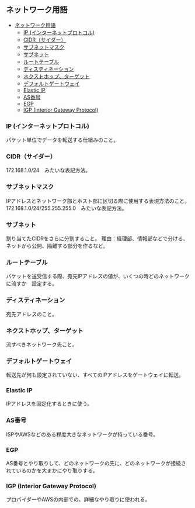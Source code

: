## ネットワーク用語

- [ネットワーク用語](#ネットワーク用語)
  - [IP (インターネットプロトコル)](#ip-インターネットプロトコル)
  - [CIDR（サイダー）](#cidrサイダー)
  - [サブネットマスク](#サブネットマスク)
  - [サブネット](#サブネット)
  - [ルートテーブル](#ルートテーブル)
  - [ディスティネーション](#ディスティネーション)
  - [ネクストホップ、ターゲット](#ネクストホップターゲット)
  - [デフォルトゲートウェイ](#デフォルトゲートウェイ)
  - [Elastic IP](#elastic-ip)
  - [AS番号](#as番号)
  - [EGP](#egp)
  - [IGP (Interior Gateway Protocol)](#igp-interior-gateway-protocol)

### IP (インターネットプロトコル)
パケット単位でデータを転送する仕組みのこと。

### CIDR（サイダー）
172.168.1.0/24　みたいな表記方法。

### サブネットマスク
IPアドレスとネットワーク部とホスト部に区切る際に使用する表現方法のこと。
172.168.1.0/24/255.255.255.0　みたいな表記方法。

### サブネット
割り当てたCIDRをさらに分割すること。
理由：経理部、情報部などで分ける、ネットから公開、隔離する部分を作るなど。

### ルートテーブル
パケットを送受信する際、宛先IPアドレスの値が、いくつの時どのネットワークに流すか　設定する。

### ディスティネーション
宛先アドレスのこと。

### ネクストホップ、ターゲット
流すべきネットワーク先こと。

### デフォルトゲートウェイ
転送先が何も設定されていない、すべてのIPアドレスをゲートウェイに転送。

### Elastic IP
IPアドレスを固定化するときに使う。

### AS番号
ISPやAWSなどのある程度大きなネットワークが持っている番号。

### EGP
AS番号とやり取りして、どのネットワークの先に、どのネットワークが接続されているのかを大まかにやり取りする。

### IGP (Interior Gateway Protocol)
プロバイダーやAWSの内部での、詳細なやり取りに使われる。